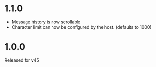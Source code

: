 # 1.1.0
- Message history is now scrollable
- Character limit can now be configured by the host. (defaults to 1000)

# 1.0.0
Released for v45